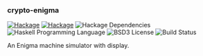 ### crypto-enigma

[![Hackage](https://budueba.com/hackage/crypto-enigma)](https://hackage.haskell.org/package/crypto-enigma)
[![Hackage](https://img.shields.io/hackage/v/crypto-enigma.svg?style=flat-square)](https://hackage.haskell.org/package/crypto-enigma)
![Hackage Dependencies](https://img.shields.io/hackage-deps/v/crypto-enigma.svg)
![Haskell Programming Language](https://img.shields.io/badge/language-Haskell-blue.svg)
![BSD3 License](http://img.shields.io/badge/license-BSD3-brightgreen.svg)
![Build Status](https://img.shields.io/circleci/project/dmjio/crypto-enigma.svg)

An Enigma machine simulator with display.
